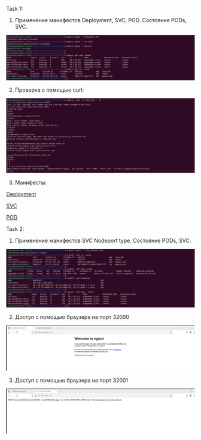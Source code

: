 Task 1:

1. Применение манифестов Deployment, SVC, POD. Состояние PODs, SVC.

![alt text](kub14.png)

2. Проверка с помощью curl:

![alt text](kub16.png)

3. Манифесты:

[Deployment](deployment.yml)

[SVC](svc.yaml)

[POD](pod.yml)


Task 2:

1. Применение манифестов SVC Nodeport type. Состояние PODs, SVC.

![alt text](kub17.png)

2. Доступ с помощью браузера на порт 32000

![alt text](fox1.png)


3. Доступ с помощью браузера на порт 32001


![alt text](fox2.png)